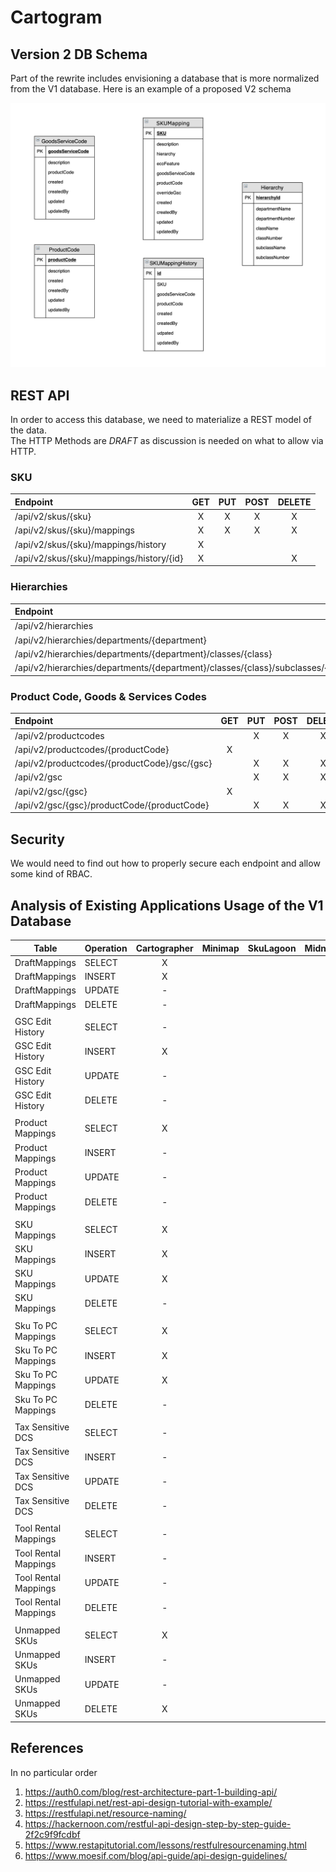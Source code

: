 # Cartogram #

## Version 2 DB Schema ##

Part of the rewrite includes envisioning a database that is more normalized from the V1 database. Here is an example of a proposed V2 schema



![V2 Model](model.png)

## REST API ## 

In order to access this database, we need to materialize a REST model of the data.  
The HTTP Methods are _DRAFT_ as discussion is needed on what to allow via HTTP.

### SKU ###

| Endpoint | GET | PUT | POST | DELETE |
|:---------|:---:|:---:|:----:|:------:|
| /api/v2/skus/{sku} | X | X | X | X |
| /api/v2/skus/{sku}/mappings | X | X | X | X |
| /api/v2/skus/{sku}/mappings/history | X |   |   |   |
| /api/v2/skus/{sku}/mappings/history/{id} | X |   |   | X |


### Hierarchies ###

| Endpoint | GET | PUT | POST | DELETE |
|:---------|:---:|:---:|:----:|:------:|
| /api/v2/hierarchies |   |   | X |   |
| /api/v2/hierarchies/departments/{department}  | X |   | X |   |
| /api/v2/hierarchies/departments/{department}/classes/{class}  | X |   | X |   |
| /api/v2/hierarchies/departments/{department}/classes/{class}/subclasses/{subclass}  | X |   | X |   |

### Product Code,  Goods & Services Codes

| Endpoint | GET | PUT | POST | DELETE |
|:---------|:---:|:---:|:----:|:------:|
| /api/v2/productcodes |   | X | X | X |
| /api/v2/productcodes/{productCode}  | X |   |   |   |
| /api/v2/productcodes/{productCode}/gsc/{gsc}  |   | X | X | X |
| /api/v2/gsc |   | X | X | X |
| /api/v2/gsc/{gsc}  | X |   |   |   |
| /api/v2/gsc/{gsc}/productCode/{productCode} |   | X | X | X |

## Security ## 

We would need to find out how to properly secure each endpoint and allow some kind of RBAC. 

## Analysis of Existing Applications Usage of the V1 Database ##

| Table                | Operation | Cartographer | Minimap | SkuLagoon | MidnightMapper |
|----------------------|-----------|:------------:|:-------:|:---------:|:--------------:|
| DraftMappings        | SELECT    | X            |         |           |                |
| DraftMappings        | INSERT    | X            |         |           |                |
| DraftMappings        | UPDATE    | -            |         |           |                |
| DraftMappings        | DELETE    | -            |         |           |                |
|                      |           |              |         |           |                |
| GSC Edit History     | SELECT    | -            |         |           |                |
| GSC Edit History     | INSERT    | X            |         |           |                |
| GSC Edit History     | UPDATE    | -            |         |           |                |
| GSC Edit History     | DELETE    | -            |         |           |                |
|                      |           |              |         |           |                |
| Product Mappings     | SELECT    | X            |         |           |                |
| Product Mappings     | INSERT    | -            |         |           |                |
| Product Mappings     | UPDATE    | -            |         |           |                |
| Product Mappings     | DELETE    | -            |         |           |                |
|                      |           |              |         |           |                |
| SKU Mappings         | SELECT    | X            |         |           |                |
| SKU Mappings         | INSERT    | X            |         |           |                |
| SKU Mappings         | UPDATE    | X            |         |           |                |
| SKU Mappings         | DELETE    | -            |         |           |                |
|                      |           |              |         |           |                |
| Sku To PC Mappings   | SELECT    | X            |         |           |                |
| Sku To PC Mappings   | INSERT    | X            |         |           |                |
| Sku To PC Mappings   | UPDATE    | X            |         |           |                |
| Sku To PC Mappings   | DELETE    | -            |         |           |                |
|                      |           |              |         |           |                |
| Tax Sensitive DCS    | SELECT    | -            |         |           |                |
| Tax Sensitive DCS    | INSERT    | -            |         |           |                |
| Tax Sensitive DCS    | UPDATE    | -            |         |           |                |
| Tax Sensitive DCS    | DELETE    | -            |         |           |                |
|                      |           |              |         |           |                |
| Tool Rental Mappings | SELECT    | -            |         |           |                |
| Tool Rental Mappings | INSERT    | -            |         |           |                |
| Tool Rental Mappings | UPDATE    | -            |         |           |                |
| Tool Rental Mappings | DELETE    | -            |         |           |                |
|                      |           |              |         |           |                |
| Unmapped SKUs        | SELECT    | X            |         |           |                |
| Unmapped SKUs        | INSERT    | -            |         |           |                |
| Unmapped SKUs        | UPDATE    | -            |         |           |                |
| Unmapped SKUs        | DELETE    | X            |         |           |                |

## References ##

In no particular order

1. https://auth0.com/blog/rest-architecture-part-1-building-api/
1. https://restfulapi.net/rest-api-design-tutorial-with-example/
1. https://restfulapi.net/resource-naming/
1. https://hackernoon.com/restful-api-design-step-by-step-guide-2f2c9f9fcdbf
1. https://www.restapitutorial.com/lessons/restfulresourcenaming.html
1. https://www.moesif.com/blog/api-guide/api-design-guidelines/
